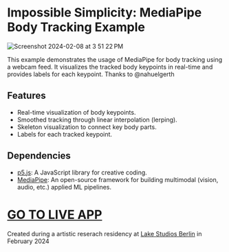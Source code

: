 # Impossible Simplicity: MediaPipe Body Tracking Example

![Screenshot 2024-02-08 at 3 51 22 PM](https://github.com/marlonbarrios/body-tracking-pose/assets/90220317/87038b54-6afb-4e66-8464-ea63faff86f7)


This example demonstrates the usage of MediaPipe for body tracking using a webcam feed. It visualizes the tracked body keypoints in real-time and provides labels for each keypoint.
Thanks to @nahuelgerth

## Features

- Real-time visualization of body keypoints.
- Smoothed tracking through linear interpolation (lerping).
- Skeleton visualization to connect key body parts.
- Labels for each tracked keypoint.

## Dependencies

- [p5.js](https://p5js.org/): A JavaScript library for creative coding.
- [MediaPipe](https://developers.google.com/mediapipe/solutions/vision/pose_landmarker#get_started): An open-source framework for building multimodal (vision, audio, etc.) applied ML pipelines.

# [GO TO LIVE APP](https://marlonbarrios.github.io/body-tracking-pose/)

  Created during a artistic reserach residency at [Lake Studios Berlin](https://lakestudiosberlin.com/) in February 2024
